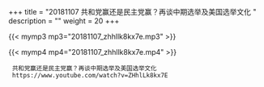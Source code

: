 +++
title = "20181107  共和党赢还是民主党赢？再谈中期选举及美国选举文化 "
description = ""
weight = 20
+++

{{< mymp3 mp3="20181107_zhhllk8kx7e.mp3" >}}

{{< mymp4 mp4="20181107_zhhllk8kx7e.mp4" >}}

     
     共和党赢还是民主党赢？再谈中期选举及美国选举文化 
     https://www.youtube.com/watch?v=ZHhlLk8kx7E 
